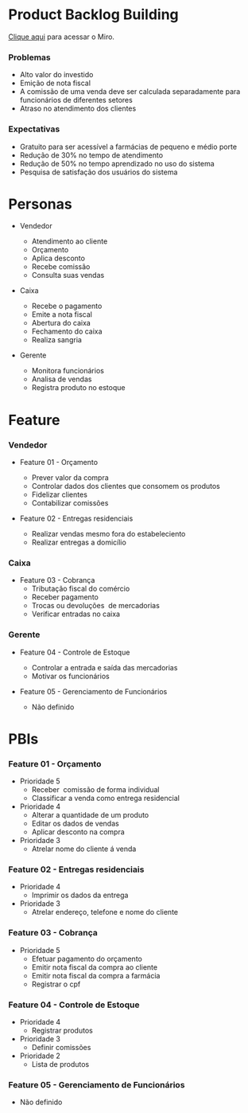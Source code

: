 # Product Backlog Building
[Clique aqui](https://miro.com/welcomeonboard/aDRDcllJajZ0bVBIN1N1d3ZWSk1BRTV6Q0RKTFdTd2J2Y1B4VHJkbzVvalVNY1lMbnQ0M1UxRVVMa0dyV2ZnQnwzNDU4NzY0NTI5NTMyNDExNjc1?share_link_id=545175157226) para acessar o Miro.

### Problemas
- Alto valor do investido
- Emição de nota fiscal
- A comissão de uma venda deve ser calculada separadamente para funcionários de diferentes setores
- Atraso no atendimento dos clientes

### Expectativas
- Gratuito para ser acessível a farmácias de pequeno e médio porte
- Redução de 30% no tempo de atendimento
- Redução de 50% no tempo aprendizado no uso do sistema
- Pesquisa de satisfação dos usuários do sistema

# Personas

- Vendedor
  - Atendimento ao cliente
  - Orçamento
  - Aplica desconto
  - Recebe comissão
  - Consulta suas vendas

- Caixa
  - Recebe o pagamento
  - Emite a nota fiscal
  - Abertura do caixa
  - Fechamento do caixa
  - Realiza sangria
  
- Gerente
  - Monitora funcionários
  - Analisa de vendas
  - Registra produto no estoque

# Feature

### Vendedor
- Feature 01 - Orçamento
  - Prever valor da compra
  - Controlar dados dos clientes que consomem os produtos
  - Fidelizar clientes
  - Contabilizar comissões

- Feature 02 - Entregas residenciais
  - Realizar vendas mesmo fora do estabeleciento
  - Realizar entregas a domicílio

### Caixa
- Feature 03 - Cobrança
  - Tributação fiscal do comércio
  - Receber pagamento
  - Trocas ou devoluções  de mercadorias
  - Verificar entradas no caixa

### Gerente
- Feature 04 - Controle de Estoque
  - Controlar a entrada e saída das mercadorias
  - Motivar os funcionários

- Feature 05 - Gerenciamento de Funcionários
  - Não definido


# PBIs
### Feature 01 - Orçamento
- Prioridade 5
  - Receber  comissão de forma individual
  - Classificar a venda como entrega residencial
- Prioridade 4
  - Alterar a quantidade de um produto
  - Editar os dados de vendas
  - Aplicar desconto na compra
- Prioridade 3
  - Atrelar nome do cliente á venda
 
### Feature 02 - Entregas residenciais
- Prioridade 4
  - Imprimir os dados da entrega
- Prioridade 3
  - Atrelar endereço, telefone e nome do cliente

### Feature 03 - Cobrança
- Prioridade 5
  - Efetuar pagamento do orçamento
  - Emitir nota fiscal da compra ao cliente
  - Emitir nota fiscal da compra a farmácia
  - Registrar o cpf

### Feature 04 - Controle de Estoque
- Prioridade 4
  - Registrar produtos
- Prioridade 3
  - Definir comissões
- Prioridade 2
  - Lista de produtos

### Feature 05 - Gerenciamento de Funcionários
- Não definido